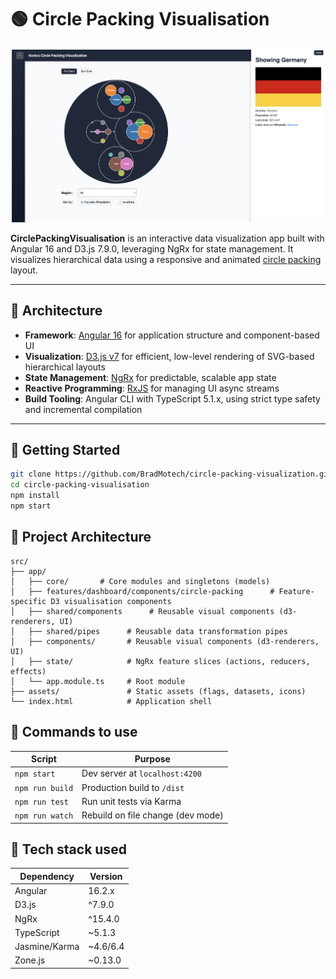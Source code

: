 # 🟢 Circle Packing Visualisation

![Circle Packing Visualization Demo](src/assets/circle-packing.png)

**CirclePackingVisualisation** is an interactive data visualization app built with Angular 16 and D3.js 7.9.0, leveraging NgRx for state management. It visualizes hierarchical data using a responsive and animated [circle packing](https://observablehq.com/@d3/circle-packing) layout.

---

## 📐 Architecture

- **Framework**: [Angular 16](https://angular.io/) for application structure and component-based UI
- **Visualization**: [D3.js v7](https://d3js.org/) for efficient, low-level rendering of SVG-based hierarchical layouts
- **State Management**: [NgRx](https://ngrx.io/) for predictable, scalable app state
- **Reactive Programming**: [RxJS](https://rxjs.dev/) for managing UI async streams
- **Build Tooling**: Angular CLI with TypeScript 5.1.x, using strict type safety and incremental compilation

---

## 🚀 Getting Started

```bash
git clone https://github.com/BradMotech/circle-packing-visualization.git
cd circle-packing-visualisation
npm install
npm start
```

## 🚀 Project Architecture
```
src/
├── app/
│   ├── core/       # Core modules and singletons (models)
│   ├── features/dashboard/components/circle-packing      # Feature-specific D3 visualisation components
│   ├── shared/components      # Reusable visual components (d3-renderers, UI)
│   ├── shared/pipes      # Reusable data transformation pipes
│   ├── components/       # Reusable visual components (d3-renderers, UI)
│   ├── state/            # NgRx feature slices (actions, reducers, effects)
│   └── app.module.ts     # Root module
├── assets/               # Static assets (flags, datasets, icons)
└── index.html            # Application shell
```

## 🚀 Commands to use

| Script          | Purpose                           |
| --------------- | --------------------------------- |
| `npm start`     | Dev server at `localhost:4200`    |
| `npm run build` | Production build to `/dist`       |
| `npm run test`  | Run unit tests via Karma          |
| `npm run watch` | Rebuild on file change (dev mode) |

## 🚀 Tech stack used

| Dependency    | Version   |
| ------------- | --------- |
| Angular       | 16.2.x    |
| D3.js         | ^7.9.0    |
| NgRx          | ^15.4.0   |
| TypeScript    | \~5.1.3   |
| Jasmine/Karma | \~4.6/6.4 |
| Zone.js       | \~0.13.0  |
